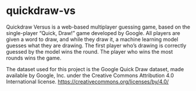 # quickdraw-vs

Quickdraw Versus is a web-based multiplayer guessing game, based on the single-player “Quick, Draw!” game developed by Google. All players are given a word to draw, and while they draw it, a machine learning model guesses what they are drawing. The first player who’s drawing is correctly guessed by the model wins the round. The player who wins the most rounds wins the game.

The dataset used for this project is the Google Quick Draw dataset, made available by Google, Inc. under the Creative Commons Attribution 4.0 International license.
https://creativecommons.org/licenses/by/4.0/
